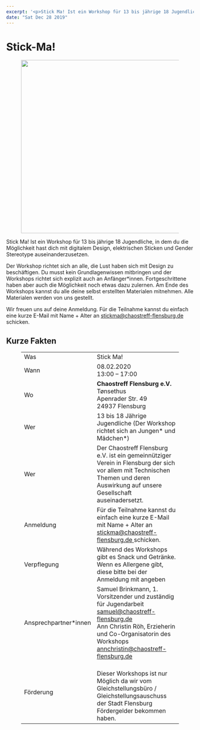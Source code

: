 ```yaml
---
excerpt: '<p>Stick Ma! Ist ein Workshop für 13 bis jährige 18 Jugendliche, in dem du die Möglichkeit hast dich mit digitalem Design, elektrischen Sticken und Gender Stereotype auseinanderzusetzen. Der Workshop richtet sich an alle, die Lust haben sich <a href="https://chaostreff-flensburg.de/2019/stick-ma/" class="more-link">[&hellip;]</a></p>'
date: "Sat Dec 28 2019"
---
```

# Stick-Ma!


<figure class="wp-block-image size-large"><img loading="lazy" width="793" height="464" src="https://chaostreff-flensburg.de/wp-content/uploads/2020/01/stick-ma-image-1.png" alt="" class="wp-image-1444" srcset="https://chaostreff-flensburg.de/wp-content/uploads/2020/01/stick-ma-image-1.png 793w, https://chaostreff-flensburg.de/wp-content/uploads/2020/01/stick-ma-image-1-300x176.png 300w, https://chaostreff-flensburg.de/wp-content/uploads/2020/01/stick-ma-image-1-768x449.png 768w" sizes="(max-width: 793px) 100vw, 793px" /></figure>



<p>Stick Ma! Ist ein Workshop für 13 bis jährige 18 Jugendliche, in dem du die Möglichkeit hast dich mit digitalem Design, elektrischen Sticken und Gender Stereotype auseinanderzusetzen.</p>



<p>Der Workshop richtet sich an alle, die Lust haben sich mit Design zu beschäftigen. Du musst kein Grundlagenwissen mitbringen und der Workshops richtet sich explizit auch an Anfänger*innen. Fortgeschrittene haben aber auch die Möglichkeit noch etwas dazu zulernen. Am Ende des Workshops kannst du alle deine selbst erstellten Materialen mitnehmen. Alle Materialen werden von uns gestellt.</p>



<p>Wir freuen uns auf deine Anmeldung. Für die Teilnahme kannst du einfach eine kurze E-Mail mit Name + Alter an <a href="mailto:stickma@chaostreff-flensburg.de">stickma@chaostreff-flensburg.de </a> schicken.</p>



<h2>Kurze Fakten</h2>



<figure class="wp-block-table"><table class=""><tbody><tr><td>Was</td><td>Stick Ma!</td></tr><tr><td>Wann</td><td>08.02.2020<br>13:00 &#8211; 17:00</td></tr><tr><td>Wo</td><td><strong>Chaostreff Flensburg e.V.<br></strong>Tønsethus<br>Apenrader Str. 49<br>24937 Flensburg</td></tr><tr><td>Wer</td><td>13 bis 18 Jährige Jugendliche (Der Workshop richtet sich an Jungen* und Mädchen*)</td></tr><tr><td>Wer</td><td>Der Chaostreff Flensburg e.V. ist ein gemeinnütziger Verein in Flensburg der sich vor allem mit Technischen Themen und deren Auswirkung auf unsere Gesellschaft auseinadersetzt. </td></tr><tr><td>Anmeldung</td><td>Für die Teilnahme kannst du einfach eine kurze E-Mail mit Name + Alter an <a href="mailto:stickma@chaostreff-flensburg.de">stickma@chaostreff-flensburg.de </a> schicken.</td></tr><tr><td>Verpflegung</td><td>Während des Workshops gibt es Snack und Getränke. Wenn es Allergene gibt, diese bitte bei der Anmeldung mit angeben</td></tr><tr><td>Ansprechpartner*innen</td><td>Samuel Brinkmann, 1. Vorsitzender und zuständig für Jugendarbeit<br><a href="mailto:samuel@chaostreff-flensburg.de">samuel@chaostreff-flensburg.de</a><br>Ann Christin Röh, Erzieherin und Co-Organisatorin des Workshops<br><a href="mailto:annchristin@chaostreff-flensburg.de">annchristin@chaostreff-flensburg.de</a></td></tr><tr><td>Förderung</td><td><br>Dieser Workshops ist nur Möglich da wir vom Gleichstellungsbüro / Gleichstellungsauschuss der Stadt Flensburg Fördergelder bekommen haben.</td></tr></tbody></table></figure>

